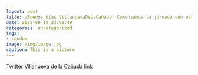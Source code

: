 ```yaml
---
layout: post
title: ¡Buenos días VillanuevaDeLaCañada! Comenzamos la jornada con este vídeo de @sanidadgob que nos recuerda que es importante segui...
date: 2022-08-18 23:08:49
categories: uncategorized
tags:
- random
image: /img/image.jpg
caption: This is a picture
---
```

Twitter Villanueva de la Cañada [link](https://twitter.com/AytoVDLCanada/status/1560167591930380288)
